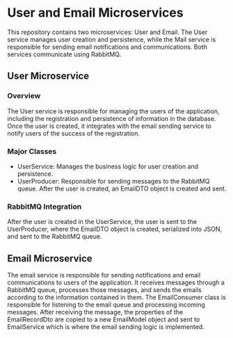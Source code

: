 # User and Email Microservices

This repository contains two microservices: User and Email. The User service manages user creation and persistence, while the Mail service is responsible for sending email notifications and communications. Both services communicate using RabbitMQ.

## User Microservice

### Overview
The User service is responsible for managing the users of the application, including the registration and persistence of information in the database. Once the user is created, it integrates with the email sending service to notify users of the success of the registration.

### Major Classes
- UserService: Manages the business logic for user creation and persistence.
- UserProducer: Responsible for sending messages to the RabbitMQ queue. After the user is created, an EmailDTO object is created and sent.

### RabbitMQ Integration
After the user is created in the UserService, the user is sent to the UserProducer, where the EmailDTO object is created, serialized into JSON, and sent to the RabbitMQ queue.

## Email Microservice

The email service is responsible for sending notifications and email communications to users of the application. It receives messages through a RabbitMQ queue, processes those messages, and sends the emails according to the information contained in them.
The EmailConsumer class is responsible for listening to the email queue and processing incoming messages.
After receiving the message, the properties of the EmailRecordDto are copied to a new EmailModel object and sent to EmailService which is where the email sending logic is implemented.
